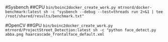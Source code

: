 #Sysbench
##CPU
`bin/boinc2docker_create_work.py mtrnord/docker-benchmark:latest sh -c "sysbench --debug --test=threads run 2>&1 | tee /root/shared/results/benchmark.txt"`

#OpenCV
##GPU
`bin/boinc2docker_create_work.py mtrnord/ProjectStreet_Detection:latest sh -c "python face_detect.py abba.png haarcascade_frontalface_default.xml`
